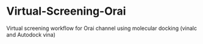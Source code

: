 # Virtual-Screening-Orai
Virtual screening workflow for Orai channel using molecular docking (vinalc and Autodock vina)
